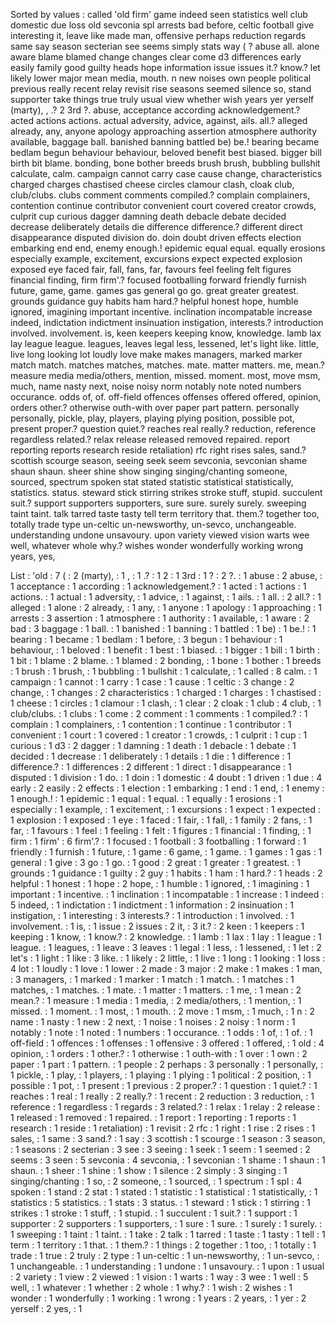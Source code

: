 Sorted by values :
called 'old firm' game indeed seen statistics well club domestic due loss old sevconia spl arrests bad before, celtic football give interesting it, leave like made man, offensive perhaps reduction regards same say season secterian see seems simply stats way ( ? abuse all. alone aware blame blamed change changes clear come d3 differences early easily family good guilty heads hope information issue issues it.? know.? let likely lower major mean media, mouth. n new noises own people political previous really recent relay revisit rise seasons seemed silence so, stand supporter take things true truly usual view whether wish years yer yerself (marty), , .? 2 3rd ?. abuse, acceptance according acknowledgement.? acted actions actions. actual adversity, advice, against, ails. all.? alleged already, any, anyone apology approaching assertion atmosphere authority available, baggage ball. banished banning battled be) be.! bearing became bedlam begun behaviour behaviour, beloved benefit best biased. bigger bill birth bit blame. bonding, bone bother breeds brush brush, bubbling bullshit calculate, calm. campaign cannot carry case cause change, characteristics charged charges chastised cheese circles clamour clash, cloak club, club/clubs. clubs comment comments compiled.? complain complainers, contention continue contributor convenient court covered creator crowds, culprit cup curious dagger damning death debacle debate decided decrease deliberately details die difference difference.? different direct disappearance disputed division do. doin doubt driven effects election embarking end end, enemy enough.! epidemic equal equal. equally erosions especially example, excitement, excursions expect expected explosion exposed eye faced fair, fall, fans, far, favours feel feeling felt figures financial finding, firm firm'.? focused footballing forward friendly furnish future, game, game. games gas general go go. great greater greatest. grounds guidance guy habits ham hard.? helpful honest hope, humble ignored, imagining important incentive. inclination incompatable increase indeed, indictation indictment insinuation instigation, interests.? introduction involved. involvement. is, keen keepers keeping know, knowledge. lamb lax lay league league. leagues, leaves legal less, lessened, let's light like. little, live long looking lot loudly love make makes managers, marked marker match match. matches matches, matches. mate. matter matters. me, mean.? measure media media/others, mention, missed. moment. most, move msm, much, name nasty next, noise noisy norm notably note noted numbers occurance. odds of, of. off-field offences offenses offered offered, opinion, orders other.? otherwise outh-with over paper part pattern. personally personally, pickle, play, players, playing plying position, possible pot, present proper.? question quiet.? reaches real really.? reduction, reference regardless related.? relax release released removed repaired. report reporting reports research reside retaliation) rfc right rises sales, sand.? scottish scourge season, seeing seek seem sevconia, sevconian shame shaun shaun. sheer shine show singing singing/chanting someone, sourced, spectrum spoken stat stated statistic statistical statistically, statistics. status. steward stick stirring strikes stroke stuff, stupid. succulent suit.? support supporters supporters, sure sure. surely surely. sweeping taint taint. talk tarred taste tasty tell term territory that. them.? together too, totally trade type un-celtic un-newsworthy, un-sevco, unchangeable. understanding undone unsavoury. upon variety viewed vision warts wee well, whatever whole why.? wishes wonder wonderfully working wrong years, yes, 

List :
'old : 7
( : 2
(marty), : 1
, : 1
.? : 1
2 : 1
3rd : 1
? : 2
?. : 1
abuse : 2
abuse, : 1
acceptance : 1
according : 1
acknowledgement.? : 1
acted : 1
actions : 1
actions. : 1
actual : 1
adversity, : 1
advice, : 1
against, : 1
ails. : 1
all. : 2
all.? : 1
alleged : 1
alone : 2
already, : 1
any, : 1
anyone : 1
apology : 1
approaching : 1
arrests : 3
assertion : 1
atmosphere : 1
authority : 1
available, : 1
aware : 2
bad : 3
baggage : 1
ball. : 1
banished : 1
banning : 1
battled : 1
be) : 1
be.! : 1
bearing : 1
became : 1
bedlam : 1
before, : 3
begun : 1
behaviour : 1
behaviour, : 1
beloved : 1
benefit : 1
best : 1
biased. : 1
bigger : 1
bill : 1
birth : 1
bit : 1
blame : 2
blame. : 1
blamed : 2
bonding, : 1
bone : 1
bother : 1
breeds : 1
brush : 1
brush, : 1
bubbling : 1
bullshit : 1
calculate, : 1
called : 8
calm. : 1
campaign : 1
cannot : 1
carry : 1
case : 1
cause : 1
celtic : 3
change : 2
change, : 1
changes : 2
characteristics : 1
charged : 1
charges : 1
chastised : 1
cheese : 1
circles : 1
clamour : 1
clash, : 1
clear : 2
cloak : 1
club : 4
club, : 1
club/clubs. : 1
clubs : 1
come : 2
comment : 1
comments : 1
compiled.? : 1
complain : 1
complainers, : 1
contention : 1
continue : 1
contributor : 1
convenient : 1
court : 1
covered : 1
creator : 1
crowds, : 1
culprit : 1
cup : 1
curious : 1
d3 : 2
dagger : 1
damning : 1
death : 1
debacle : 1
debate : 1
decided : 1
decrease : 1
deliberately : 1
details : 1
die : 1
difference : 1
difference.? : 1
differences : 2
different : 1
direct : 1
disappearance : 1
disputed : 1
division : 1
do. : 1
doin : 1
domestic : 4
doubt : 1
driven : 1
due : 4
early : 2
easily : 2
effects : 1
election : 1
embarking : 1
end : 1
end, : 1
enemy : 1
enough.! : 1
epidemic : 1
equal : 1
equal. : 1
equally : 1
erosions : 1
especially : 1
example, : 1
excitement, : 1
excursions : 1
expect : 1
expected : 1
explosion : 1
exposed : 1
eye : 1
faced : 1
fair, : 1
fall, : 1
family : 2
fans, : 1
far, : 1
favours : 1
feel : 1
feeling : 1
felt : 1
figures : 1
financial : 1
finding, : 1
firm : 1
firm' : 6
firm'.? : 1
focused : 1
football : 3
footballing : 1
forward : 1
friendly : 1
furnish : 1
future, : 1
game : 6
game, : 1
game. : 1
games : 1
gas : 1
general : 1
give : 3
go : 1
go. : 1
good : 2
great : 1
greater : 1
greatest. : 1
grounds : 1
guidance : 1
guilty : 2
guy : 1
habits : 1
ham : 1
hard.? : 1
heads : 2
helpful : 1
honest : 1
hope : 2
hope, : 1
humble : 1
ignored, : 1
imagining : 1
important : 1
incentive. : 1
inclination : 1
incompatable : 1
increase : 1
indeed : 5
indeed, : 1
indictation : 1
indictment : 1
information : 2
insinuation : 1
instigation, : 1
interesting : 3
interests.? : 1
introduction : 1
involved. : 1
involvement. : 1
is, : 1
issue : 2
issues : 2
it, : 3
it.? : 2
keen : 1
keepers : 1
keeping : 1
know, : 1
know.? : 2
knowledge. : 1
lamb : 1
lax : 1
lay : 1
league : 1
league. : 1
leagues, : 1
leave : 3
leaves : 1
legal : 1
less, : 1
lessened, : 1
let : 2
let's : 1
light : 1
like : 3
like. : 1
likely : 2
little, : 1
live : 1
long : 1
looking : 1
loss : 4
lot : 1
loudly : 1
love : 1
lower : 2
made : 3
major : 2
make : 1
makes : 1
man, : 3
managers, : 1
marked : 1
marker : 1
match : 1
match. : 1
matches : 1
matches, : 1
matches. : 1
mate. : 1
matter : 1
matters. : 1
me, : 1
mean : 2
mean.? : 1
measure : 1
media : 1
media, : 2
media/others, : 1
mention, : 1
missed. : 1
moment. : 1
most, : 1
mouth. : 2
move : 1
msm, : 1
much, : 1
n : 2
name : 1
nasty : 1
new : 2
next, : 1
noise : 1
noises : 2
noisy : 1
norm : 1
notably : 1
note : 1
noted : 1
numbers : 1
occurance. : 1
odds : 1
of, : 1
of. : 1
off-field : 1
offences : 1
offenses : 1
offensive : 3
offered : 1
offered, : 1
old : 4
opinion, : 1
orders : 1
other.? : 1
otherwise : 1
outh-with : 1
over : 1
own : 2
paper : 1
part : 1
pattern. : 1
people : 2
perhaps : 3
personally : 1
personally, : 1
pickle, : 1
play, : 1
players, : 1
playing : 1
plying : 1
political : 2
position, : 1
possible : 1
pot, : 1
present : 1
previous : 2
proper.? : 1
question : 1
quiet.? : 1
reaches : 1
real : 1
really : 2
really.? : 1
recent : 2
reduction : 3
reduction, : 1
reference : 1
regardless : 1
regards : 3
related.? : 1
relax : 1
relay : 2
release : 1
released : 1
removed : 1
repaired. : 1
report : 1
reporting : 1
reports : 1
research : 1
reside : 1
retaliation) : 1
revisit : 2
rfc : 1
right : 1
rise : 2
rises : 1
sales, : 1
same : 3
sand.? : 1
say : 3
scottish : 1
scourge : 1
season : 3
season, : 1
seasons : 2
secterian : 3
see : 3
seeing : 1
seek : 1
seem : 1
seemed : 2
seems : 3
seen : 5
sevconia : 4
sevconia, : 1
sevconian : 1
shame : 1
shaun : 1
shaun. : 1
sheer : 1
shine : 1
show : 1
silence : 2
simply : 3
singing : 1
singing/chanting : 1
so, : 2
someone, : 1
sourced, : 1
spectrum : 1
spl : 4
spoken : 1
stand : 2
stat : 1
stated : 1
statistic : 1
statistical : 1
statistically, : 1
statistics : 5
statistics. : 1
stats : 3
status. : 1
steward : 1
stick : 1
stirring : 1
strikes : 1
stroke : 1
stuff, : 1
stupid. : 1
succulent : 1
suit.? : 1
support : 1
supporter : 2
supporters : 1
supporters, : 1
sure : 1
sure. : 1
surely : 1
surely. : 1
sweeping : 1
taint : 1
taint. : 1
take : 2
talk : 1
tarred : 1
taste : 1
tasty : 1
tell : 1
term : 1
territory : 1
that. : 1
them.? : 1
things : 2
together : 1
too, : 1
totally : 1
trade : 1
true : 2
truly : 2
type : 1
un-celtic : 1
un-newsworthy, : 1
un-sevco, : 1
unchangeable. : 1
understanding : 1
undone : 1
unsavoury. : 1
upon : 1
usual : 2
variety : 1
view : 2
viewed : 1
vision : 1
warts : 1
way : 3
wee : 1
well : 5
well, : 1
whatever : 1
whether : 2
whole : 1
why.? : 1
wish : 2
wishes : 1
wonder : 1
wonderfully : 1
working : 1
wrong : 1
years : 2
years, : 1
yer : 2
yerself : 2
yes, : 1
